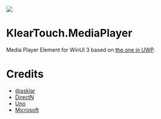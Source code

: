﻿[![](https://img.shields.io/nuget/dt/KlearTouch.MediaPlayer.WinUI.svg?label=KlearTouch.MediaPlayer%20for%20WinUI%203&style=for-the-badge&logo=NuGet)](https://www.nuget.org/packages/KlearTouch.MediaPlayer.WinUI/)

# KlearTouch.MediaPlayer
Media Player Element for WinUI 3 based on [the one in UWP](https://docs.microsoft.com/en-us/uwp/api/Windows.UI.Xaml.Controls.MediaPlayerElement).

# Credits

- [@asklar](https://github.com/asklar)
- [DirectN](https://github.com/smourier/DirectN)
- [Uno](https://github.com/unoplatform/uno)
- [Microsoft](https://docs.microsoft.com/en-us/windows/apps/design/controls/media-playback)
